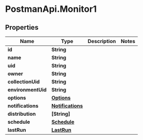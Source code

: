 # PostmanApi.Monitor1

## Properties

Name | Type | Description | Notes
------------ | ------------- | ------------- | -------------
**id** | **String** |  | 
**name** | **String** |  | 
**uid** | **String** |  | 
**owner** | **String** |  | 
**collectionUid** | **String** |  | 
**environmentUid** | **String** |  | 
**options** | [**Options**](Options.md) |  | 
**notifications** | [**Notifications**](Notifications.md) |  | 
**distribution** | **[String]** |  | 
**schedule** | [**Schedule**](Schedule.md) |  | 
**lastRun** | [**LastRun**](LastRun.md) |  | 


